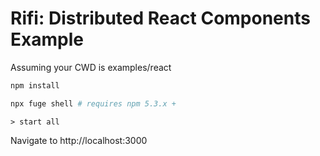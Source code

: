 # Rifi: Distributed React Components Example

Assuming your CWD is examples/react

```sh
npm install
```

```sh
npx fuge shell # requires npm 5.3.x +
```

```
> start all
```
	
Navigate to http://localhost:3000